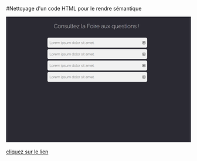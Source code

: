 
#Nettoyage d'un code HTML pour le rendre sémantique

![](./asset/faq_pub_1.png)






[cliquez sur le lien](https://rahmahamdi.github.io/lorem/)
